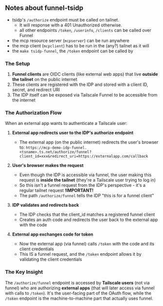 ## Notes about funnel-tsidp

- tsidp's `/authorize` endpoint must be called on tailnet.
  - It will response with a 401 Unauthorized otherwise.
  - all other endpoints `/token`, `/userinfo`, `/clients` can be called over Funnel
- the mcp resource server (`mcpserver`) can be run anywhere
- the mcp client (`mcpclient`) has to be run in the (any?) tailnet as it will
- the `make tsidp-funnel`, the `/token` endpoint can be called by

### The Setup

1. **Funnel clients** are OIDC clients (like external web apps) that live **outside the tailnet** on the public internet
2. These clients are registered with the IDP and stored with a client ID, secret, and redirect URI
3. The IDP itself can be exposed via Tailscale Funnel to be accessible from the internet

### The Authorization Flow

When an external app wants to authenticate a Tailscale user:

1. **External app redirects user to the IDP's authorize endpoint**

   - The external app (on the public internet) redirects the user's browser to: `https://mcp-demo-idp-funnel.<tsname>.ts.net/authorize/funnel?client_id=xxx&redirect_uri=https://externalapp.com/callback`

2. **User's browser makes the request**

   - Even though the IDP is accessible via funnel, the user making this request is **inside the tailnet** (they're a Tailscale user trying to log in)
   - So this isn't a funnel request from the IDP's perspective - it's a regular tailnet request **!IMPORTANT!**
   - The path `/authorize/funnel` tells the IDP "this is for a funnel client"

3. **IDP validates and redirects back**

   - The IDP checks that the client_id matches a registered funnel client
   - Creates an auth code and redirects the user back to the external app with the code

4. **External app exchanges code for token**
   - Now the external app (via funnel) calls `/token` with the code and its client credentials
   - This IS a funnel request, and the `/token` endpoint allows it by validating the client credentials

### The Key Insight

The `/authorize/funnel` endpoint is accessed by **Tailscale users** (not via funnel) who are authorizing **external apps** (that will later access via funnel with calls to `/token`). It's the user-facing part of the OAuth flow, while the `/token` endpoint is the machine-to-machine part that actually uses funnel.
